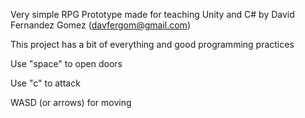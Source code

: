 Very simple RPG Prototype made for teaching Unity and C# 
by David Fernandez Gomez (davfergom@gmail.com)

This project has a bit of everything and good programming practices

Use "space" to open doors

Use "c" to attack

WASD (or arrows) for moving
